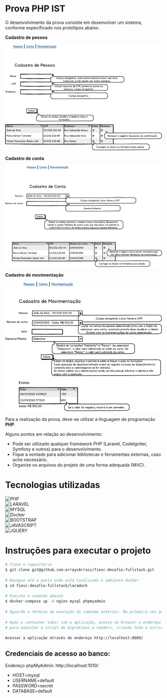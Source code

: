 # Prova PHP IST

O desenvolvimento da prova consiste em desenvolver um sistema, conforme especificado nos protótipos abaixo.

**Cadastro de pessoa**

![prova-php-ist](imagens/pessoa.png)

**Cadastro de conta**

![prova-php-ist](imagens/conta.png)

**Cadastro de movimentação**

![prova-php-ist](imagens/movimentacao.png)

Para a realização da prova, deve-se utilizar a linguagem de programação **PHP**.

Alguns pontos em relação ao desenvolvimento: 
- Pode ser utilizado qualquer framework PHP (Laravel, CodeIgniter, Symfony e outros) para o desenvolvimento.
- Fique a vontade para adicionar bibliotecas e ferramentas externas, caso ache necessário.
- Organize os arquivos do projeto de uma forma adequada (MVC).

# Tecnologias utilizadas
![PHP](https://img.shields.io/badge/PHP-777BB4?style=for-the-badge&logo=php&logoColor=white) 
<br>![LARAVEL](https://img.shields.io/badge/Laravel-FF2D20?style=for-the-badge&logo=laravel&logoColor=white) 
<br>![MYSQL](https://img.shields.io/badge/MySQL-00000F?style=for-the-badge&logo=mysql&logoColor=white)
<br>![Docker](https://img.shields.io/badge/docker-%230db7ed.svg?style=for-the-badge&logo=docker&logoColor=white)
<br>![BOOTSTRAP](https://img.shields.io/badge/Bootstrap-563D7C?style=for-the-badge&logo=bootstrap&logoColor=white)
<br>![JAVASCRIPT](https://img.shields.io/badge/javascript-%23323330.svg?style=for-the-badge&logo=javascript&logoColor=%23F7DF1E)
<br>![JQUERY](https://img.shields.io/badge/jquery-%230769AD.svg?style=for-the-badge&logo=jquery&logoColor=white)


# Instruções para executar o projeto
```bash
# Clone o repositório
$ git clone git@github.com:arraysArrais/fiesc-desafio-fullstack.git

# Navegue até a pasta onde está localizado o ambiente docker
$ cd fiesc-desafio-fullstack/laradock

# Execute o comando abaixo
$ docker-compose up -d nginx mysql phpmyadmin

# Aguarde o término da execução do comando anterior. Na primeira vez pode demorar alguns minutos.

# Após o container subir com a aplicação, acesse no browser o endereço http://localhost:8089/migrate 
# para executar o script de migrations e seeders, criando toda a estrutura necessária no banco de dados

Acessar a aplicação através do endereço http://localhost:8089/
```

## Credenciais de acesso ao banco:

Endereço phpMyAdmin: http://localhost:1010/

- HOST=mysql
- USERNAME=default
- PASSWORD=secret
- DATABASE=default


